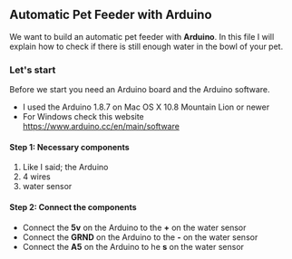 ## Automatic Pet Feeder with Arduino 

We want to build an automatic pet feeder with **Arduino**. In this file I will explain how to check if there is still enough water in the bowl of your pet. 

### Let's start

Before we start you need an Arduino board and the Arduino software.
- I used the Arduino 1.8.7 on Mac OS X 10.8 Mountain Lion or newer
- For Windows check this website https://www.arduino.cc/en/main/software

#### Step 1: Necessary components
1. Like I said; the Arduino
2. 4 wires 
3. water sensor

#### Step 2: Connect the components
- Connect the **5v** on the Arduino to the **+** on the water sensor
- Connect the **GRND** on the Arduino to the **-** on the water sensor
- Connect the **A5** on the Arduino to he **s** on the water sensor
